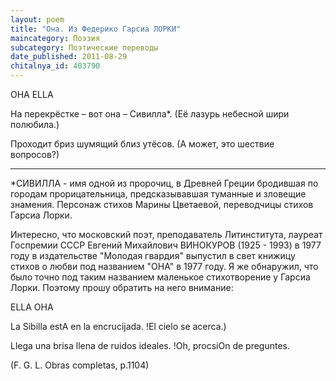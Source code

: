 ```yaml
---
layout: poem
title: "Она. Из Федерико Гарсиа ЛОРКИ"
maincategory: Поэзия
subcategory: Поэтические переводы
date_published: 2011-08-29
chitalnya_id: 403790
---
```




ОНА
ELLA

На перекрёстке – 
вот она – Сивилла\*.
(Её лазурь небесной шири
полюбила.)

Проходит бриз шумящий
близ утёсов.
(А может, это шествие
вопросов?)
_________________________________
\*СИВИЛЛА - имя одной из пророчиц, в Древней Греции бродившая по городам
прорицательница, предсказывавшая туманные и зловещие знамения. 
Персонаж стихов Марины Цветаевой, переводчицы стихов Гарсиа Лорки.


Интересно, что московский поэт, преподаватель Литинститута, лауреат Госпремии СССР
Евгений Михайлович ВИНОКУРОВ (1925 - 1993) в 1977 году в издательстве "Молодая гвардия"
выпустил в свет книжицу стихов о любви под названием "ОНА" в 1977 году. Я же обнаружил, что
было точно под таким названием маленькое стихотворение у Гарсиа Лорки. Поэтому прошу
обратить на него внимание:

ELLA 
ОНА

La Sibilla
estA en la encrucijada.
!El cielo
se acerca.)

Llega una brisa llena
de ruidos ideales.
!Oh, procsiOn
de preguntes.

(F. G. L. Obras completas, p.1104)






